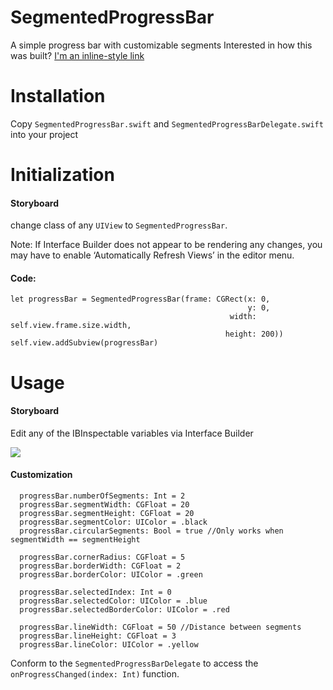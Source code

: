 # SegmentedProgressBar
A simple progress bar with customizable segments
Interested in how this was built? [I'm an inline-style link](https://medium.com/@balinsinnott/39c3e96e581d)

# Installation
Copy `SegmentedProgressBar.swift` and `SegmentedProgressBarDelegate.swift` into your project


# Initialization
#### Storyboard

  change class of any `UIView` to `SegmentedProgressBar`.
  
  Note: If Interface Builder does not appear to be rendering any changes, you may have to enable ‘Automatically Refresh Views’ in the editor menu.
  
#### Code:

  ```
  let progressBar = SegmentedProgressBar(frame: CGRect(x: 0,
                                                       y: 0,
                                                   width: self.view.frame.size.width,
                                                  height: 200))                         
  self.view.addSubview(progressBar)                                                    
 ```
 
 # Usage
 #### Storyboard
  Edit any of the IBInspectable variables via Interface Builder

  ![](http://imgur.com/cQB8XXW.gif)
  
 #### Customization
  ```
    progressBar.numberOfSegments: Int = 2
    progressBar.segmentWidth: CGFloat = 20
    progressBar.segmentHeight: CGFloat = 20
    progressBar.segmentColor: UIColor = .black
    progressBar.circularSegments: Bool = true //Only works when segmentWidth == segmentHeight
  
    progressBar.cornerRadius: CGFloat = 5
    progressBar.borderWidth: CGFloat = 2
    progressBar.borderColor: UIColor = .green
    
    progressBar.selectedIndex: Int = 0
    progressBar.selectedColor: UIColor = .blue
    progressBar.selectedBorderColor: UIColor = .red
    
    progressBar.lineWidth: CGFloat = 50 //Distance between segments
    progressBar.lineHeight: CGFloat = 3
    progressBar.lineColor: UIColor = .yellow
  ```
  
  Conform to the `SegmentedProgressBarDelegate` to access the `onProgressChanged(index: Int)` function. 
  

